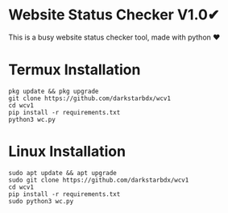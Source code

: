 # Website Status Checker V1.0✔

This is a busy website status checker tool, made with python ❤

# Termux Installation
```
pkg update && pkg upgrade
git clone https://github.com/darkstarbdx/wcv1
cd wcv1
pip install -r requirements.txt
python3 wc.py

```

# Linux Installation
```
sudo apt update && apt upgrade
sudo git clone https://github.com/darkstarbdx/wcv1
cd wcv1
pip install -r requirements.txt
sudo python3 wc.py

```
